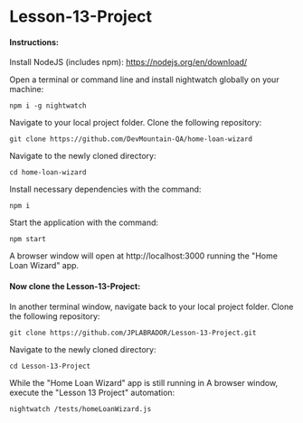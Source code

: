 # Lesson-13-Project

#### Instructions:
Install NodeJS (includes npm): https://nodejs.org/en/download/

Open a terminal or command line and install nightwatch globally on your machine:
```
npm i -g nightwatch
```
Navigate to your local project folder.
Clone the following repository: 
```
git clone https://github.com/DevMountain-QA/home-loan-wizard
```
Navigate to the newly cloned directory:
```
cd home-loan-wizard
```
Install necessary dependencies with the command:
```
npm i
```
Start the application with the command:
```
npm start
```
A browser window will open at http://localhost:3000 running the "Home Loan Wizard" app. 

#### Now clone the Lesson-13-Project:

In another terminal window, navigate back to your local project folder.
Clone the following repository: 
```
git clone https://github.com/JPLABRADOR/Lesson-13-Project.git
```
Navigate to the newly cloned directory:
```
cd Lesson-13-Project
```
While the "Home Loan Wizard" app is still running in A browser window, execute the "Lesson 13 Project" automation:
```
nightwatch /tests/homeLoanWizard.js
```
